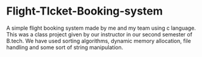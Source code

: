# Flight-TIcket-Booking-system
 A simple flight booking system made by me and my team using c language. This was a class project given by our instructor in our second semester of B.tech. We have used sorting algorithms, dynamic memory allocation, file handling and some sort of string manipulation.
